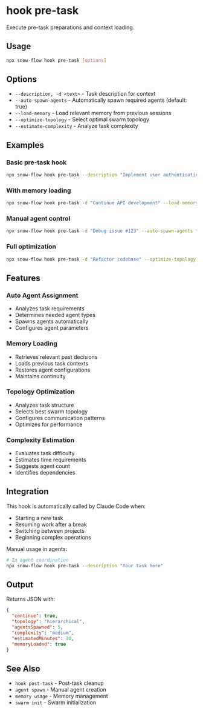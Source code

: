 # hook pre-task

Execute pre-task preparations and context loading.

## Usage

```bash
npx snow-flow hook pre-task [options]
```

## Options

- `--description, -d <text>` - Task description for context
- `--auto-spawn-agents` - Automatically spawn required agents (default: true)
- `--load-memory` - Load relevant memory from previous sessions
- `--optimize-topology` - Select optimal swarm topology
- `--estimate-complexity` - Analyze task complexity

## Examples

### Basic pre-task hook

```bash
npx snow-flow hook pre-task --description "Implement user authentication"
```

### With memory loading

```bash
npx snow-flow hook pre-task -d "Continue API development" --load-memory
```

### Manual agent control

```bash
npx snow-flow hook pre-task -d "Debug issue #123" --auto-spawn-agents false
```

### Full optimization

```bash
npx snow-flow hook pre-task -d "Refactor codebase" --optimize-topology --estimate-complexity
```

## Features

### Auto Agent Assignment

- Analyzes task requirements
- Determines needed agent types
- Spawns agents automatically
- Configures agent parameters

### Memory Loading

- Retrieves relevant past decisions
- Loads previous task contexts
- Restores agent configurations
- Maintains continuity

### Topology Optimization

- Analyzes task structure
- Selects best swarm topology
- Configures communication patterns
- Optimizes for performance

### Complexity Estimation

- Evaluates task difficulty
- Estimates time requirements
- Suggests agent count
- Identifies dependencies

## Integration

This hook is automatically called by Claude Code when:

- Starting a new task
- Resuming work after a break
- Switching between projects
- Beginning complex operations

Manual usage in agents:

```bash
# In agent coordination
npx snow-flow hook pre-task --description "Your task here"
```

## Output

Returns JSON with:

```json
{
  "continue": true,
  "topology": "hierarchical",
  "agentsSpawned": 5,
  "complexity": "medium",
  "estimatedMinutes": 30,
  "memoryLoaded": true
}
```

## See Also

- `hook post-task` - Post-task cleanup
- `agent spawn` - Manual agent creation
- `memory usage` - Memory management
- `swarm init` - Swarm initialization
